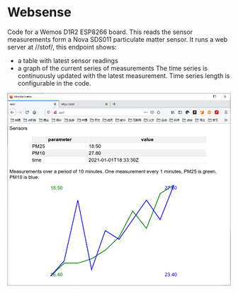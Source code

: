 # Websense

Code for a Wemos D1R2 ESP8266 board. This reads the sensor
measurements form a Nova SDS011 particulate matter sensor. It runs a
web server at //stof/, this endpoint shows:
* a table with latest sensor readings
* a graph of the current series of measurements
The time series is continuously updated with the latest
measurement. Time series length is configurable in the code.

![Screenshot showing table and graph](2021-01-01.png)